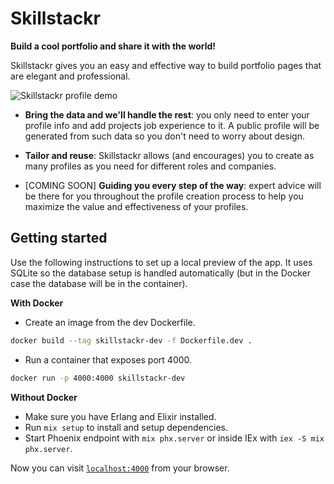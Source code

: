 # Skillstackr

**Build a cool portfolio and share it with the world!**

Skillstackr gives you an easy and effective way to build portfolio pages that
are elegant and professional.

![Skillstackr profile demo](https://imgur.com/a/cCREjvo.png) 

- **Bring the data and we'll handle the rest**: you only need to enter your
profile info and add projects job experience to it. A public profile will be
generated from such data so you don't need to worry about design.

- **Tailor and reuse**: Skillstackr allows (and encourages) you to create as
many profiles as you need for different roles and companies.

- [COMING SOON] **Guiding you every step of the way**: expert advice will be
there for you throughout the profile creation process to help you maximize
the value and effectiveness of your profiles.

## Getting started

Use the following instructions to set up a local preview of the app. It uses
SQLite so the database setup is handled automatically (but in the Docker case
the database will be in the container).

**With Docker**

* Create an image from the dev Dockerfile.

```bash
docker build --tag skillstackr-dev -f Dockerfile.dev .
```

* Run a container that exposes port 4000.

```bash
docker run -p 4000:4000 skillstackr-dev
```

**Without Docker**

* Make sure you have Erlang and Elixir installed.
* Run `mix setup` to install and setup dependencies.
* Start Phoenix endpoint with `mix phx.server` or inside IEx with `iex -S mix
phx.server`.

Now you can visit [`localhost:4000`](http://localhost:4000) from your browser.

